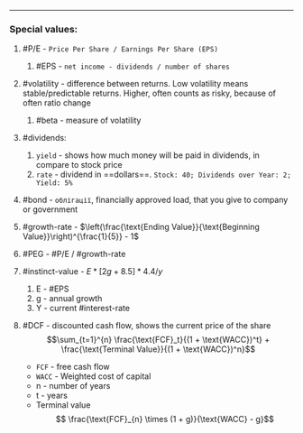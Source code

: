 ***
### Special values:
1. #P/E - `Price Per Share / Earnings Per Share (EPS)`
	1. #EPS - `net income - dividends / number of shares`

2. #volatility - difference between returns. Low volatility means stable/predictable returns. Higher, often counts as risky, because of often ratio change 
	1. #beta - measure of volatility 

3. #dividends:
	1. `yield` - shows how much money will be paid in dividends, in compare to stock price 
	2. `rate` - dividend in ==dollars==. `Stock: 40; Dividends over Year: 2; Yield: 5%`

4. #bond - `облігації`, financially approved load, that you give to company or government  

5. #growth-rate -  $\left(\frac{\text{Ending Value}}{\text{Beginning Value}}\right)^{\frac{1}{5}} - 1$  

6. #PEG - #P/E / #growth-rate 

7. #instinct-value - $E*[2g+8.5]*4.4/y$
	1. E - #EPS
	2. g - annual growth
	3. Y - current #interest-rate 

8. #DCF - discounted cash flow, shows the current price of the share $$\sum_{t=1}^{n} \frac{\text{FCF}_t}{(1 + \text{WACC})^t} + \frac{\text{Terminal Value}}{(1 + \text{WACC})^n}$$
	- `FCF` - free cash flow 
	- `WACC` - Weighted cost of capital 
	- n - number of years
	- t - years
	- Terminal value$$
 \frac{\text{FCF}_{n} \times (1 + g)}{\text{WACC} - g}$$